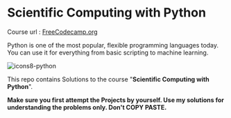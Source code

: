 # Scientific Computing with Python
Course url : [FreeCodecamp.org](https://www.freecodecamp.org/scientific-computing-with-python/)

Python is one of the most popular, flexible programming languages today. You can use it for everything from basic scripting to machine learning.

![icons8-python](https://github.com/4yub1k/scientific-computing-with-python/assets/45902447/5a27ca55-19f8-4233-b33f-5c923d4964b6)

This repo contains Solutions to the course "**Scientific Computing with Python**".

**Make sure you first attempt the Projects by yourself. Use my solutions for understanding the problems only. Don't COPY PASTE.**
